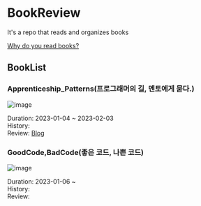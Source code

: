# BookReview
It's a repo that reads and organizes books

[Why do you read books?](https://fkdl0048.github.io/bookreview/bookreview00/)  

## BookList

### Apprenticeship_Patterns(프로그래머의 길, 멘토에게 묻다.)  

![image](https://user-images.githubusercontent.com/84510455/216817050-fc7ca957-bd35-4c23-9049-6634646ca167.png)  

Duration: 2023-01-04 ~ 2023-02-03  
History:  
Review: [Blog](https://fkdl0048.github.io/bookreview/bookreview01/)  

### GoodCode,BadCode(좋은 코드, 나쁜 코드)  

![image](https://user-images.githubusercontent.com/84510455/216817279-cad89fcb-051c-4575-ab0a-75394a122968.png)  

Duration: 2023-01-06 ~   
History:  
Review: 


